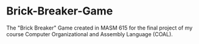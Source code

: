 # Brick-Breaker-Game
The "Brick Breaker" Game created in MASM 615 for the final project of my course Computer Organizational and Assembly Language (COAL).
